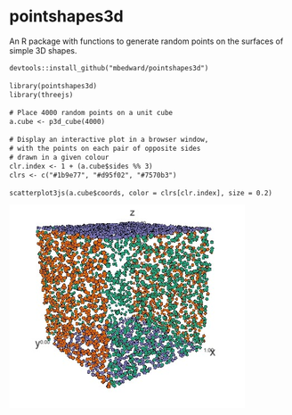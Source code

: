 # pointshapes3d

An R package with functions to generate random points on the surfaces of simple 
3D shapes.

```
devtools::install_github("mbedward/pointshapes3d")

library(pointshapes3d)
library(threejs)

# Place 4000 random points on a unit cube
a.cube <- p3d_cube(4000)

# Display an interactive plot in a browser window,
# with the points on each pair of opposite sides
# drawn in a given colour
clr.index <- 1 + (a.cube$sides %% 3)
clrs <- c("#1b9e77", "#d95f02", "#7570b3")

scatterplot3js(a.cube$coords, color = clrs[clr.index], size = 0.2)

```

![3D scatterplot of points on a unit cube](vignettes/cube_example.jpg)

